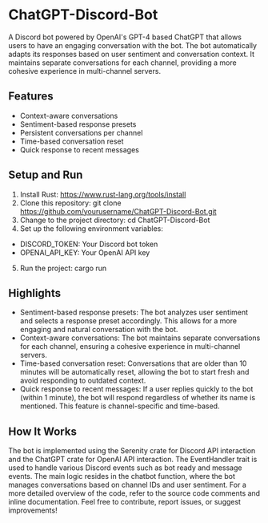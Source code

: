 # ChatGPT-Discord-Bot
A Discord bot powered by OpenAI's GPT-4 based ChatGPT that allows users to have an engaging conversation with the bot. The bot automatically adapts its responses based on user sentiment and conversation context. It maintains separate conversations for each channel, providing a more cohesive experience in multi-channel servers.

## Features

- Context-aware conversations
- Sentiment-based response presets
- Persistent conversations per channel
- Time-based conversation reset
- Quick response to recent messages

## Setup and Run

1. Install Rust: https://www.rust-lang.org/tools/install
2. Clone this repository: git clone https://github.com/yourusername/ChatGPT-Discord-Bot.git
3. Change to the project directory: cd ChatGPT-Discord-Bot
4. Set up the following environment variables:
  - DISCORD_TOKEN: Your Discord bot token
  - OPENAI_API_KEY: Your OpenAI API key
5. Run the project: cargo run

## Highlights

- Sentiment-based response presets: The bot analyzes user sentiment and selects a response preset accordingly. This allows for a more engaging and natural conversation with the bot.
- Context-aware conversations: The bot maintains separate conversations for each channel, ensuring a cohesive experience in multi-channel servers.
- Time-based conversation reset: Conversations that are older than 10 minutes will be automatically reset, allowing the bot to start fresh and avoid responding to outdated context.
- Quick response to recent messages: If a user replies quickly to the bot (within 1 minute), the bot will respond regardless of whether its name is mentioned. This feature is channel-specific and time-based.

## How It Works

The bot is implemented using the Serenity crate for Discord API interaction and the ChatGPT crate for OpenAI API interaction. The EventHandler trait is used to handle various Discord events such as bot ready and message events. The main logic resides in the chatbot function, where the bot manages conversations based on channel IDs and user sentiment.
For a more detailed overview of the code, refer to the source code comments and inline documentation.
Feel free to contribute, report issues, or suggest improvements!
